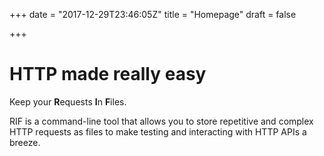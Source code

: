 +++
date = "2017-12-29T23:46:05Z"
title = "Homepage"
draft = false

+++

# HTTP made really easy
Keep your **R**equests **I**n **F**iles.

RIF is a command-line tool that allows you to store repetitive and complex
HTTP requests as files to make testing and interacting with HTTP APIs a breeze.

